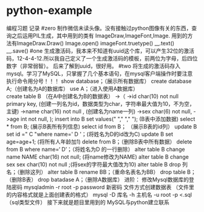 # python-example
编程习题 记录
#zero
制作微信未读头像。没有接触过python图像有关的东西，查询之后运用PIL生成，其中用到的类有 ImageDraw,ImageFont,Image.
用到的方法有ImageDraw.Draw()   Image.open()    imageFont.truetype()    __.text()    __.save()
#one
生成激活码，我本来不知道有uuid这个库，可以产生32位的激活码，12-4-4-12.所以我自己定义了一个生成激活码的模板，前两位为字母，后四位数字（非常弱智）。
后来了解到uuid，很好用。
#two
将生成的激活码存入mysql。学习了MySQL，只掌握了几个基本语句，在mysql客户端操作时要注意执行命令用分号！！！
show database；（展示所有数据库）  create database A;（创建名为A的数据库） use A；（进入使用A数据库）   
create table B  （在A中创建名为B的数据表）
->（
->id char(10) not null primary key, (创建一列名为id，数据类型为char，字符串最大值为10，不为空，主键)
->name char(16) not null ,  (创建名为name一列)
->sex char(6) not null,
->age int not null,
);
insert into  B set values(" "," "," ");  (B表中添加数据)
select * from B;  (展示B表所有列信息)   select id from B； （展示B表的id列）
update B set id =" C "where name=' D '；(将姓名为D的id改为C) update B set age=age+1; (将所有人年龄加1)
delete from B；（删除B表中所有数据）   delete from B where name=‘ D’；（将姓名为D 的一行删除）
alter table B change name NAME char(16) not null; (将name修改为NAME)
alter table B change sex sex char(10) not null ;(将sex的字符最大值改为10)
alter table B drop 列名；（删除这列）  alter table B rename BB；（重命名表名为BB）
drop table B；（删除B表）  drop batadase A；（删除A数据库）
进阶：
修改Mysql数据库的登陆密码  mysqladmin -r root -p password 新密码
文件方式创建数据表 （文件里的内容格式就是上面创建表的格式） mysql -D 库名 -h 主机名 -u root -p <.sql  （sql类型文件）
接下来就是题目里用到的 MySQL与python建立联系

